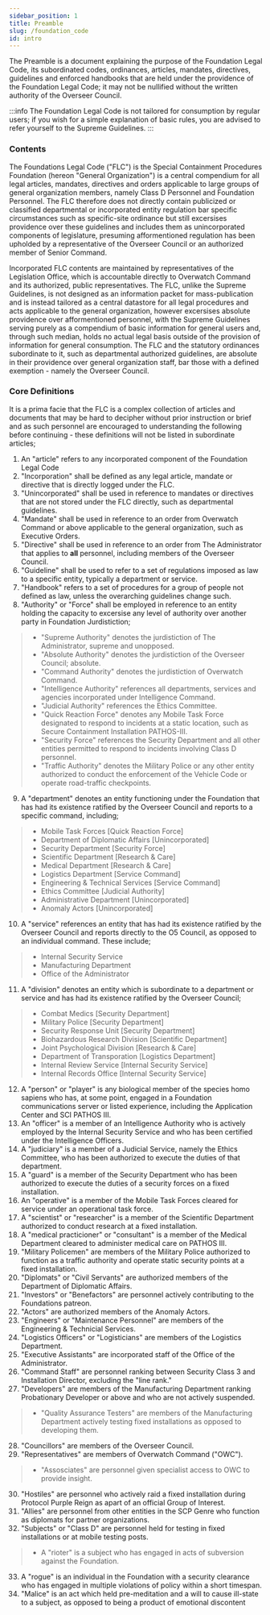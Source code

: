 ```yaml
---
sidebar_position: 1
title: Preamble
slug: /foundation_code
id: intro
---
```


The Preamble is a document explaining the purpose of the Foundation Legal Code, its subordinated codes, ordinances, articles, mandates, directives, guidelines and enforced handbooks that are held under the providence of the Foundation Legal Code; it may not be nullified without the written authority of the Overseer Council.

:::info
The Foundation Legal Code is not tailored for consumption by regular users; if you wish for a simple explanation of basic rules, you are advised to refer yourself to the Supreme Guidelines.
:::

### Contents

The Foundations Legal Code ("FLC") is the Special Containment Procedures Foundation (hereon "General Organization") is a central compendium for all legal articles, mandates, directives and orders applicable to large groups of general organization members, namely Class D Personnel and Foundation Personnel. The FLC therefore does not directly contain publicized or classified departmental or incorporated entity regulation bar specific circumstances such as specific-site ordinance but still excersises providence over these guidelines and includes them as unincorporated components of legislature, presuming afformentioned regulation has been upholded by a representative of the Overseer Council or an authorized member of Senior Command.

Incorporated FLC contents are maintained by representatives of the Legislation Office, which is accountable directly to Overwatch Command and its authorized, public representatives. The FLC, unlike the Supreme Guidelines,  is not designed as an information packet for mass-publication and is instead tailored as a central datastore for all legal procedures and acts applicable to the general organization,  however excersises absolute providence over afformentioned personnel, with the Supreme Guidelines serving purely as a compendium of basic information for general users and, through such median, holds no actual legal basis outside of the provision of information for general consumption. The FLC and the statutory ordinances subordinate to it, such as departmental authorized guidelines, are absolute in their providence over general organization staff, bar those with a defined exemption - namely the Overseer Council. 

### Core Definitions

It is a prima facie that the FLC is a complex collection of articles and documents that may be hard to decipher without prior instruction or brief and as such personnel are encouraged to understanding the following before continuing - these definitions will not be listed in subordinate articles;
 1. An "article" refers to any incorporated component of the Foundation Legal Code
 2. "Incorporation" shall be defined as any legal article, mandate or directive that is directly logged under the FLC.
 3. "Unincorporated" shall be used in reference to mandates or directives that are not stored under the FLC directly, such as departmental guidelines.
 4. "Mandate" shall be used in reference to an order from Overwatch Command or above applicable to the general organization, such as Executive Orders.
 5. "Directive" shall be used in reference to an order from The Administrator that applies to **all** personnel, including members of the Overseer Council.
 6. "Guideline" shall be used to refer to a set of regulations imposed as law to a specific entity, typically a department or service.
 7. "Handbook" refers to a set of procedures for a group of people not defined as law, unless the overarching guidelines change such.
 8. "Authority" or "Force" shall be employed in reference to an entity holding the capacity to excersise any level of authority over another party in Foundation Jurdistiction;
> * "Supreme Authority" denotes the jurdistiction of The Administrator, supreme and unopposed.
> * "Absolute Authority" denotes the jurdistiction of the Overseer Council; absolute.
> * "Command Authority" denotes the jurdistiction of Overwatch Command.
> * "Intelligence Authority" references all departments, services and agencies incorporated under Intelligence Command.
> * "Judicial Authority" references the Ethics Committee.
> * "Quick Reaction Force" denotes any Mobile Task Force designated to respond to incidents at a static location, such as Secure Containment Installation PATHOS-III.
> * "Security Force" references the Security Department and all other entities permitted to respond to incidents involving Class D personnel.
> * "Traffic Authority" denotes the Military Police or any other entity authorized to conduct the enforcement of the Vehicle Code or operate road-traffic checkpoints.
9. A "department" denotes an entity functioning under the Foundation that has had its existence ratified by the Overseer Council and reports to a specific command, including;
> * Mobile Task Forces [Quick Reaction Force]
> * Department of Diplomatic Affairs [Unincorporated]
> * Security Department [Security Force]
> * Scientific Department [Research & Care]
> * Medical Department [Research & Care]
> * Logistics Department [Service Command]
> * Engineering & Technical Services [Service Command]
> * Ethics Committee [Judicial Authority]
> * Administrative Department [Unincorporated]
> * Anomaly Actors [Unincorporated]
10. A "service" references an entity that has had its existence ratified by the Overseer Council and reports directly to the O5 Council, as opposed to an individual command. These include;
> * Internal Security Service
> * Manufacturing Department
> * Office of the Administrator
11. A "division" denotes an entity which is subordinate to a department or service and has had its existence ratified by the Overseer Council;
> * Combat Medics [Security Department]
> * Military Police [Security Department]
> * Security Response Unit [Security Department]
> * Biohazardous Research Division [Scientific Department]
> * Joint Psychological Division [Research & Care]
> * Department of Transporation [Logistics Department]
> * Internal Review Service [Internal Security Service]
> * Internal Records Office [Internal Security Service]
12. A "person" or "player" is any biological member of the species homo sapiens who has, at some point, engaged in a Foundation communications server or listed experience,  including the Application Center and SCI PATHOS III.
13. An "officer" is a member of an Intelligence Authority who is actively employed by the Internal Security Service and who has been certified under the Intelligence Officers.
14. A "judiciary" is a member of a Judicial Service, namely the Ethics Committee, who has been  authorized to execute the duties of that department.
15. A "guard" is a member of the Security Department who has been authorized to execute the duties of a security forces on a fixed installation.
16. An "operative" is a member of the Mobile Task Forces cleared for service under an operational task force.
17. A "scientist" or "researcher" is  a  member of the Scientific Department authorized to conduct research at a fixed installation.
18. A "medical practicioner" or "consultant" is a member of the Medical Department cleared to administer medical care on PATHOS III.
19. "Military Policemen" are members of the Military Police authorized to function as a traffic authority and operate static security points at a fixed installation.
20. "Diplomats" or "Civil Servants" are authorized members of the Department of Diplomatic Affairs.
21. "Investors" or "Benefactors" are personnel actively contributing to the Foundations patreon.
22. "Actors" are authorized members of the Anomaly Actors.
23. "Engineers" or "Maintenance Personnel" are members of the Engineering & Technicial Services.
24. "Logistics Officers" or "Logisticians" are members of the Logistics Department.
25. "Executive Assistants" are incorporated staff of the Office of the Administrator.
26. "Command Staff" are personnel ranking between Security Class 3 and Installation Director, excluding the "line rank."
27. "Developers" are members of the Manufacturing Department ranking Probationary Developer or above and who are not actively suspended.
> * "Quality Assurance Testers" are members of the Manufacturing Department actively testing fixed installations as opposed to developing them.
28. "Councillors" are members of the Overseer Council.
29. "Representatives" are members of Overwatch Command ("OWC").
> * "Assosciates" are personnel given specialist access to OWC to provide insight.
30. "Hostiles" are personnel who actively raid a fixed installation during Protocol Purple Reign as apart of an official Group of Interest.
31. "Allies" are personnel from other entities in the SCP Genre who function as diplomats for partner organizations.
32. "Subjects" or "Class D" are personnel held for testing in fixed installations or at mobile testing posts.
> * A "rioter" is a subject who has engaged in acts of subversion against the Foundation.
33. A "rogue" is an individual in the Foundation with a security clearance who has engaged in multiple violations of policy within a short timespan.
34. "Malice" is an act which held pre-meditation and a will to cause ill-state to a subject, as opposed to being a product of emotional discontent
